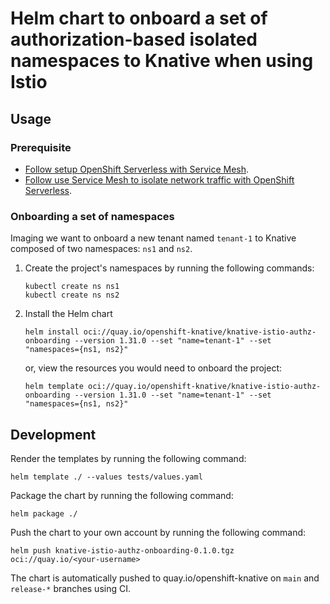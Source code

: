 # Helm chart to onboard a set of authorization-based isolated namespaces to Knative when using Istio

## Usage

### Prerequisite

- [Follow setup OpenShift Serverless with Service Mesh](https://openshift-knative.github.io/docs/docs/latest/serverless-common/service-mesh/common-service-mesh-setup.html).
- [Follow use Service Mesh to isolate network traffic with OpenShift Serverless](https://openshift-knative.github.io/docs/docs/latest/serverless-common/service-mesh/common-service-mesh-network-isolation.html).

### Onboarding a set of namespaces

Imaging we want to onboard a new tenant named `tenant-1` to Knative composed of two namespaces: `ns1` and `ns2`.

1. Create the project's namespaces by running the following commands:
   ```shell
   kubectl create ns ns1
   kubectl create ns ns2
   ```

2. Install the Helm chart
   ```shell
   helm install oci://quay.io/openshift-knative/knative-istio-authz-onboarding --version 1.31.0 --set "name=tenant-1" --set "namespaces={ns1, ns2}"
   ```
   or, view the resources you would need to onboard the project:
   ```shell
   helm template oci://quay.io/openshift-knative/knative-istio-authz-onboarding --version 1.31.0 --set "name=tenant-1" --set "namespaces={ns1, ns2}"
   ```

## Development

Render the templates by running the following command:

```shell
helm template ./ --values tests/values.yaml
```

Package the chart by running the following command:

```shell
helm package ./
```

Push the chart to your own account by running the following command:

```shell
helm push knative-istio-authz-onboarding-0.1.0.tgz oci://quay.io/<your-username>
```

The chart is automatically pushed to quay.io/openshift-knative on  `main` and `release-*` branches using CI.
